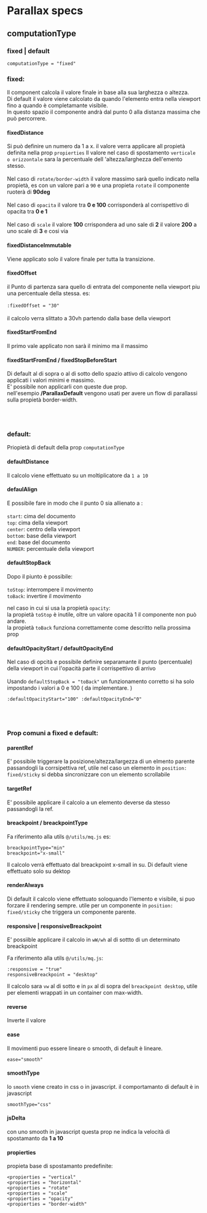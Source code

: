 # Parallax specs

## computationType

### fixed | default

```
computationType = "fixed"
```
### fixed:

Il component calcola il valore finale in base alla sua larghezza o altezza.<br/>
Di default il valore viene calcolato da quando l'elemento entra nella viewport fino a quando è completamante visibile.<br/>
In questo spazio il componente andrà dal punto 0 alla distanza massima che può percorrere.

#### fixedDistance

Si può definire un numero da 1 a x.
il valore verra applicare all propietà definita nella prop `propierties`
Il valore nel caso di spostamento `verticale o orizzontale` sara la percentuale dell 'altezza/larghezza dell'emento stesso.<br/><br/>
Nel caso di `rotate/border-width` il valore massimo sarà quello indicato nella propietà, es con un valore pari a  `90` e una propieta `rotate` il componente ruoterà di **90deg**<br/><br/>
Nel caso di `opacita` il valore tra **0 e 100** corrisponderà al corrispettivo di opacita tra **0 e 1**<br/><br/>
Nel caso di `scale` il valore **100** crrispondera ad uno sale di **2** il valore **200** a uno scale di **3** e cosi via

#### fixedDistanceImmutable

Viene applicato solo il valore finale per tutta la transizione.

#### fixedOffset

il Punto di partenza sara quello di entrata del componente nella viewport piu una percentuale della stessa. es:<br/><br/>
`:fixedOffset = "30"`<br/><br/>
il calcolo verra slittato a 30vh partendo dalla base della viewport

#### fixedStartFromEnd

Il primo vale applicato non sarà il minimo ma il massimo

#### fixedStartFromEnd / fixedStopBeforeStart

Di default al di sopra o al di sotto dello spazio attivo di calcolo vengono applicati i valori minimi e massimo.<br/>
E' possibile non applicarli con queste due prop.<br/>
nell'esempio **/ParallaxDefault** vengono usati per avere un flow di parallassi sulla propietà border-width.

<br/><br/>

### default:

Priopietà di default della prop `computationType`

#### defaultDistance

Il calcolo viene effettuato su un moltiplicatore da `1 a 10`

#### defaulAlign

E possibile fare in modo che il punto 0 sia allienato a :<br/><br/>
`start`: cima del documento<br/>
`top`: cima della viewport<br/>
`center`: centro della viewport<br/>
`bottom`:  base della viewport<br/>
`end`: base del documento<br/>
`NUMBER`: percentuale della viewport<br/>

#### defaultStopBack

Dopo il piunto è possibile:<br/><br/>
`toStop`: interrompere il movimento<br/>
`toBack`: invertire il movimento

nel caso in cui si usa la propietà `opacity`:<br/>
la propietà `toStop` è inutile, oltre un valore opacità 1 il componente non può andare.<br/>
la propietà `toBack` funziona correttamente come descritto nella prossima prop



#### defaultOpacityStart / defaultOpacityEnd

Nel caso di opcità e possibile definire separamante il punto (percentuale) della viewport in cui l'opacità parte il corrispettivo di arrivo<br/><br/>
Usando `defaultStopBack = "toBack"` un funzionamento corretto si ha solo impostando i valori a 0 e 100 ( da implementare. )

`:defaultOpacityStart="100"
:defaultOpacityEnd="0"`

<br/><br/>


### Prop comuni a fixed e default:


#### parentRef
E' possibile triggerare la posizione/altezza/largezza di un elmento parente passandogli la corrsipettiva ref, utile nel caso un elemento in `position: fixed/sticky` si debba sincronizzare con un elemento scrollabile


#### targetRef
E' possibile applicare il calcolo a un elemento deverse da stesso passandogli la ref.

#### breackpoint / breackpointType

Fa riferimento alla utils `@/utils/mq.js` es:

`breackpointType="min"`<br/>
`breackpoint="x-small"`

Il calcolo verrà effettuato dal breackpoint x-small in su.
Di default viene effettuato solo su dektop

#### renderAlways

Di default il calcolo viene effettuato soloquando l'lemento e visibile, si puo forzare il rendering sempre. utile per un componente in `position: fixed/sticky` che triggera un componente parente.

#### responsive | responsiveBreackpoint

E' possiible applicare il calcolo in `wW/wh` al di sottto di un determinato breackpoint

Fa riferimento alla utils `@/utils/mq.js`:

`:responsive = "true"`<br/>
`responsiveBreackpoint = "desktop"`

Il calcolo sara `vw` al di sotto e in `px` al di sopra del `breackpoint desktop`, utile per elementi wrappati in un container con max-width.

#### reverse

Inverte il valore

#### ease

Il movimenti puo essere lineare o smooth, di default è lineare.

`ease="smooth"`

#### smoothType
lo `smooth` viene creato in css o in javascript.
il comportamanto di default è in javascript

`smoothType="css"`


#### jsDelta

con uno smooth in javascript questa prop ne indica la velocità di spostamanto da **1 a 10**

#### propierties

propieta base di spostamanto predefinite:

`<propierties = "vertical"`<br/>
`<propierties = "horizontal"`<br/>
`<propierties = "rotate"`<br/>
`<propierties = "scale"`<br/>
`<propierties = "opacity"`<br/>
`<propierties = "border-width"`<br/>
